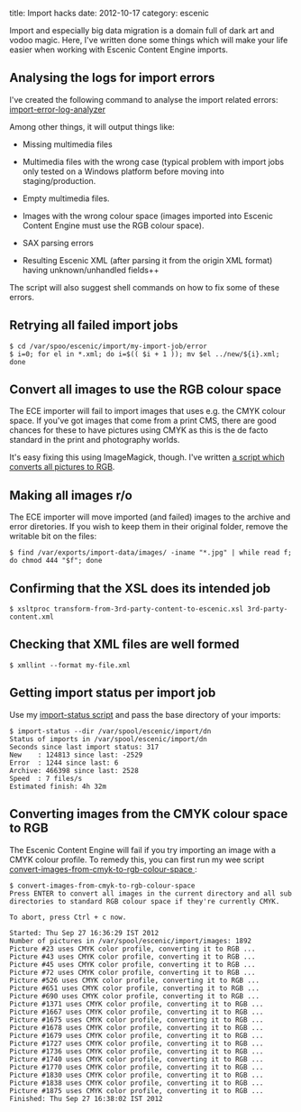 title: Import hacks
date:    2012-10-17
category: escenic

Import and especially big data migration is a domain full of
dark art and vodoo magic. Here, I've written done some things
which will make your life easier when working with Escenic
Content Engine imports.

## Analysing the logs for import errors

I've created the following command to analyse the import
related errors:
<a href="https://github.com/skybert/ece-scripts/blob/master/usr/share/escenic/import-scripts/import-error-log-analyzer">
import-error-log-analyzer
</a>


Among other things, it will output things like:


- Missing multimedia files
- Multimedia files with the wrong case (typical problem with
import jobs only tested on a Windows platform before moving
into staging/production.
- Empty multimedia files.

- Images with the wrong colour space (images imported into
Escenic Content Engine must use the RGB colour space).

- SAX parsing errors

- Resulting Escenic XML (after parsing it from the origin XML
format) having unknown/unhandled fields++


The script will also suggest shell commands on how to fix some
of these errors.

## Retrying all failed import jobs

    $ cd /var/spoo/escenic/import/my-import-job/error
    $ i=0; for el in *.xml; do i=$(( $i + 1 )); mv $el ../new/${i}.xml; done

## Convert all images to use the RGB colour space

The ECE importer will fail to import images that uses e.g. the
CMYK colour space. If you've got images that come from a print
CMS, there are good chances for these to have pictures using
CMYK as this is the de facto standard in the print and
photography worlds.


It's easy fixing this using ImageMagick, though. I've written <a
href="https://github.com/skybert/my-little-friends/blob/master/bash/graphics/convert-images-from-cmyk-to-rgb-colour-space">a
script which converts all pictures to RGB</a>.

## Making all images r/o

The ECE importer will move imported (and failed) images to the
archive and error diretories. If you wish to keep them in
their original folder, remove the writable bit on the files:


    $ find /var/exports/import-data/images/ -iname "*.jpg" | while read f; do chmod 444 "$f"; done


## Confirming that the XSL does its intended job

    $ xsltproc transform-from-3rd-party-content-to-escenic.xsl 3rd-party-content.xml


## Checking that XML files are well formed

    $ xmllint --format my-file.xml


## Getting import status per import job

Use my <a
href="https://github.com/skybert/my-little-friends/blob/master/bash/escenic/import-status">
import-status script</a> and pass the base directory of your imports:

    $ import-status --dir /var/spool/escenic/import/dn
    Status of imports in /var/spool/escenic/import/dn
    Seconds since last import status: 317
    New    : 124813 since last: -2529
    Error  : 1244 since last: 6
    Archive: 466398 since last: 2528
    Speed  : 7 files/s
    Estimated finish: 4h 32m


## Converting images from the CMYK colour space to RGB

The Escenic Content Engine will fail if you try importing an image
with a CMYK colour profile. To remedy this, you can first run my wee
script <a
href="https://github.com/skybert/my-little-friends/blob/master/bash/graphics/convert-images-from-cmyk-to-rgb-colour-space">
convert-images-from-cmyk-to-rgb-colour-space </a>:

```
$ convert-images-from-cmyk-to-rgb-colour-space
Press ENTER to convert all images in the current directory and all sub
directories to standard RGB colour space if they're currently CMYK.

To abort, press Ctrl + c now.

Started: Thu Sep 27 16:36:29 IST 2012
Number of pictures in /var/spool/escenic/import/images: 1892
Picture #23 uses CMYK color profile, converting it to RGB ...
Picture #43 uses CMYK color profile, converting it to RGB ...
Picture #45 uses CMYK color profile, converting it to RGB ...
Picture #72 uses CMYK color profile, converting it to RGB ...
Picture #526 uses CMYK color profile, converting it to RGB ...
Picture #651 uses CMYK color profile, converting it to RGB ...
Picture #690 uses CMYK color profile, converting it to RGB ...
Picture #1371 uses CMYK color profile, converting it to RGB ...
Picture #1667 uses CMYK color profile, converting it to RGB ...
Picture #1675 uses CMYK color profile, converting it to RGB ...
Picture #1678 uses CMYK color profile, converting it to RGB ...
Picture #1679 uses CMYK color profile, converting it to RGB ...
Picture #1727 uses CMYK color profile, converting it to RGB ...
Picture #1736 uses CMYK color profile, converting it to RGB ...
Picture #1740 uses CMYK color profile, converting it to RGB ...
Picture #1770 uses CMYK color profile, converting it to RGB ...
Picture #1830 uses CMYK color profile, converting it to RGB ...
Picture #1838 uses CMYK color profile, converting it to RGB ...
Picture #1875 uses CMYK color profile, converting it to RGB ...
Finished: Thu Sep 27 16:38:02 IST 2012
```


